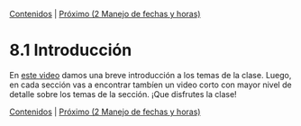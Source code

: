 [Contenidos](../Contenidos.md) \| [Próximo (2 Manejo de fechas y horas)](02_Fechas.md)

# 8.1 Introducción

En [este video](https://youtu.be/exTngw8oOp0) damos una breve introducción a los temas de la clase. Luego, en cada sección vas a encontrar tambíen un video corto con mayor nivel de detalle sobre los temas de la sección. ¡Que disfrutes la clase!

[Contenidos](../Contenidos.md) \| [Próximo (2 Manejo de fechas y horas)](02_Fechas.md)

